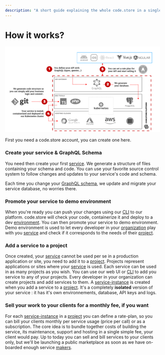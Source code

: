```yaml
---
description: "A short guide explaining the whole code.store in a single page. Don't say thanks \U0001F44A"
---
```


# How it works?

![Not ideal, but clear way to understand code.store](.gitbook/assets/image%20%283%29.png)

First you need a code.store account, you can create one here.

### Create your service & GraphQL Schema

You need then create your first [service](getting-started/core-concepts.md#service). We generate a structure of files containing your schema and code. You can use your favorite source control system to follow changes and updates to your service's code and schema.

Each time you change your [GraphQL schema](getting-started/graphql-schemas.md#what-is-graphql), we update and migrate your service database, no worries there.

### Promote your service to demo environment

When you're ready you can push your changes using our [CLI](cli/commands.md) to our platform. code.store will check your code, containerize it and deploy to a dev [environment](getting-started/core-concepts.md#environment).  You can then promote your service to demo environment. Demo environment is used to let every developer in your [organization](getting-started/core-concepts.md#organization) play with you [service](getting-started/core-concepts.md#service) and check if it corresponds to the needs of their [project](getting-started/core-concepts.md#project).

### Add a service to a project

Once created, your [service](getting-started/core-concepts.md#service) cannot be used per se in a production application or site, you need to add it to a [project](getting-started/core-concepts.md#project). Projects represent applications or sites where your [service](getting-started/core-concepts.md#service) is used. Each service can be used in as many projects as you wish. You can use our web UI or [CLI](cli/commands.md) to add you service to any of your projects. Every developer in your organization can create projects and add services to them. A [service-instance](getting-started/core-concepts.md#service-instance) is created when you add a service to a [project](getting-started/core-concepts.md#project). It's a completely **isolated** version of your service : it has it's own environnements, database, API keys and logs.

### Sell your work to your clients for a monthly fee, if you want

For each [service-instance](getting-started/core-concepts.md#service-instance) in a [project](getting-started/core-concepts.md#project) you can define a rate-plan, so you can bill your clients monthly per service usage \(price per call\) or as a subscription. The core idea is to bundle together costs of building the service, its maintenance, support and hosting in a single simple fee, your client would pay. Up to today you can sell and bill services to your clients only, but we'll be launching a public marketplace as soon as we have on-boarded enough service [makers](getting-started/core-concepts.md#maker).

